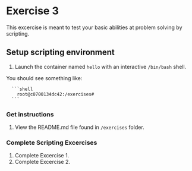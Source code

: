 # Exercise 3

This excercise is meant to test your basic abilities at problem solving by scripting.

## Setup scripting environment

1. Launch the container named `hello` with an interactive `/bin/bash` shell.

 You should see something like:

      ```shell
        root@c0700134dc42:/exercises#
      ```

### Get instructions

1. View the README.md file found in `/exercises` folder.

### Complete Scripting Excercises

1. Complete Excercise 1.
1. Complete Excercise 2.
